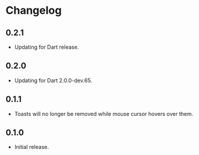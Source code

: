 # Changelog

## 0.2.1

- Updating for Dart release.

## 0.2.0

- Updating for Dart 2.0.0-dev.65.

## 0.1.1

- Toasts will no longer be removed while mouse cursor hovers over them.

## 0.1.0

- Initial release.
